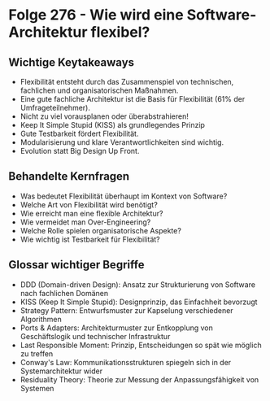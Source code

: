 # Folge 276 - Wie wird eine Software-Architektur flexibel?

## Wichtige Keytakeaways
- Flexibilität entsteht durch das Zusammenspiel von technischen, fachlichen und organisatorischen Maßnahmen.
- Eine gute fachliche Architektur ist die Basis für Flexibilität (61% der Umfrageteilnehmer).
- Nicht zu viel vorausplanen oder überabstrahieren!
- Keep It Simple Stupid (KISS) als grundlegendes Prinzip
- Gute Testbarkeit fördert Flexibilität.
- Modularisierung und klare Verantwortlichkeiten sind wichtig.
- Evolution statt Big Design Up Front.

## Behandelte Kernfragen
- Was bedeutet Flexibilität überhaupt im Kontext von Software?
- Welche Art von Flexibilität wird benötigt?
- Wie erreicht man eine flexible Architektur?
- Wie vermeidet man Over-Engineering?
- Welche Rolle spielen organisatorische Aspekte?
- Wie wichtig ist Testbarkeit für Flexibilität?

## Glossar wichtiger Begriffe
- DDD (Domain-driven Design): Ansatz zur Strukturierung von Software nach fachlichen Domänen
- KISS (Keep It Simple Stupid): Designprinzip, das Einfachheit bevorzugt
- Strategy Pattern: Entwurfsmuster zur Kapselung verschiedener Algorithmen
- Ports & Adapters: Architekturmuster zur Entkopplung von Geschäftslogik und technischer Infrastruktur
- Last Responsible Moment: Prinzip, Entscheidungen so spät wie möglich zu treffen
- Conway's Law: Kommunikationsstrukturen spiegeln sich in der Systemarchitektur wider
- Residuality Theory: Theorie zur Messung der Anpassungsfähigkeit von Systemen
